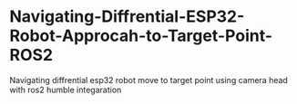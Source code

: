 # Navigating-Diffrential-ESP32-Robot-Approcah-to-Target-Point-ROS2
Navigating diffrential esp32 robot move to target point using camera head with ros2 humble integaration
